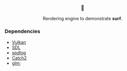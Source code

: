 <h3 align="center">🌊</h3>
<p align="center">Rendering engine to demonstrate <b>surf</b>.</p>

### Dependencies
* [Vulkan](https://www.vulkan.org/)
* [SDL](https://www.libsdl.org/)
* [spdlog](https://github.com/gabime/spdlog)
* [Catch2](https://github.com/catchorg/Catch2)
* [glm](https://github.com/g-truc/glm);